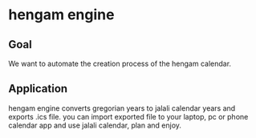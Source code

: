 # hengam engine

## Goal
We want to automate the creation process of the hengam calendar.

## Application
hengam engine converts gregorian years to jalali calendar years and exports .ics file.
you can import exported file to your laptop, pc or phone calendar app and use jalali calendar, plan and enjoy.
